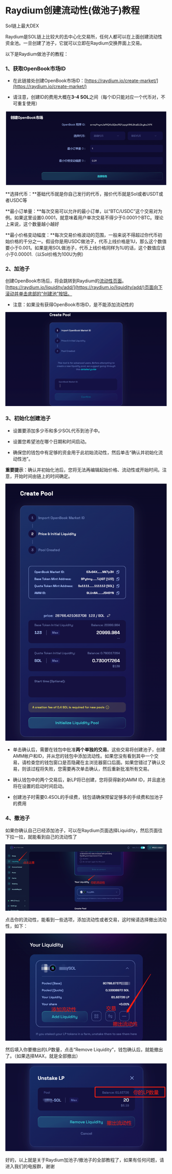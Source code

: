 # Raydium创建流动性(做池子)教程



Sol链上最大DEX

Raydium是SOL链上比较大的去中心化交易所，任何人都可以在上面创建流动性资金池。一旦创建了池子，它就可以立即在Raydium交换界面上交易。

以下是Raydium做池子的教程：

### 1、获取OpenBook市场ID


- 在此链接处创建OpenBook市场ID：[https://raydium.io/create-market/](https://raydium.io/create-market/)

- 请注意，创建ID的费用大概在**3-4 SOL**之间（每个ID只能对应一个代币对，不可重复使用）

![image-20240306203034716](../.gitbook/assets/sol/image-20240306203034716.png)



**选择代币：**基础代币就是你自己发行的代币，报价代币就是Sol或者USDT或者USDC等

**最小订单量：**每次交易可以允许的最小订单，以“BTC/USDC”这个交易对为例。如果这里设置0.0001，就意味着用户单次交易不得少于0.0001个BTC。理论上来说，这个数量越小越好

**最小价格变动幅度：**每次交易价格波动的范围，一般来说不得超过你代币初始价格的千分之一。假设你是用USDC做池子，代币上线价格是1U，那么这个数值要小于0.001。如果是用SOL做池子，代币上线价格同样为1U的话，这个数值应该小于0.00001.（以Sol价格为100U为例）

### 2、加池子

创建OpenBook市场后，将会跳转到Raydium的[流动性页面](https://raydium.io/liquidity/add/)。[https://raydium.io/liquidity/add/](https://raydium.io/liquidity/add/)页面向下滚动并单击底部的“创建池”按钮。

- 注意：如果没有获得OpenBook市场ID，是不能添加流动性的

![image-20240306203105805](../.gitbook/assets/sol/image-20240306203105805.png)



### 3、初始化创建池子

- 设置要添加多少币和多少SOL代币到池子中。

- 设置您希望池在哪个日期和时间启动。

- 确保您的钱包中有足够的资金用于此初始流动性，然后单击“确认并初始化流动性池”。

**重要提示**：确认并初始化池后，您将无法再编辑起始价格、流动性或开始时间。注意，开始时间由链上的时间确定。



![image-20240316130028114](../.gitbook/assets/sol/image-20240316130028114.png)





- 单击确认后，需要在钱包中批准**两个单独的交易**。这些交易将创建池子，创建AMM帐户和ID，并从您的钱包中添加流动性。如果您没有看到其中一个交易，请检查您的钱包窗口是否隐藏在主浏览器窗口后面。如果您错过了确认交易，则该过程将失败，您需要再次单击确认，然后重新批准所有交易。

- 确认钱包中的两个交易后，新LP将已创建，您将获得新的AMM ID，并且底池将在设置的启动时间启动。

-  创建池子时需要0.4SOL的手续费，钱包请确保预留足够多的手续费和加池子的费用

### 4、撤池子

如果你确认自己已经添加池子，可以在Raydium页面选择Liquidity，然后页面往下拉一拉，就能看到自己的流动性了

![image-20240306203202809](../.gitbook/assets/sol/image-20240306203202809.png)



点击你的流动性，能看到一些选项，添加流动性或者交易，这时候请选择撤出流动性，如下：

![image-20240306203215507](../.gitbook/assets/sol/image-20240306203215507.png)



然后填入你要撤出的LP数量，点击“Remove Liquidity”，钱包确认后，就能撤出了。（如果选择MAX，就是全部撤出）

![image-20240306203227268](../.gitbook/assets/sol/image-20240306203227268.png)



好的，以上就是关于Raydium加池子/撤池子的全部教程了，如果有任何问题，请进入我们的电报群，谢谢
